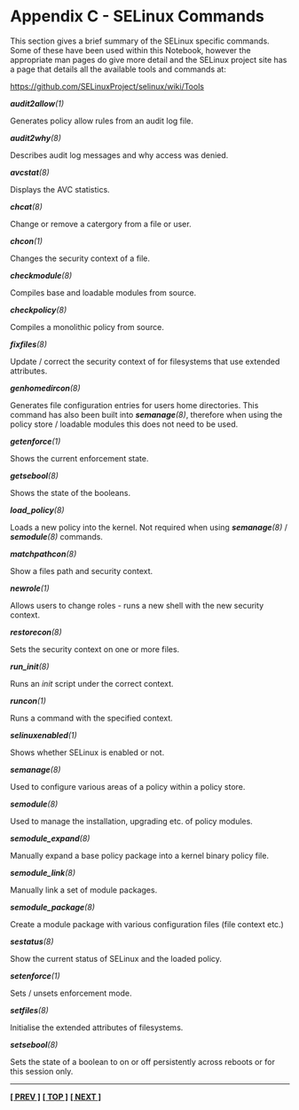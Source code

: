# Appendix C - SELinux Commands

This section gives a brief summary of the SELinux specific commands.
Some of these have been used within this Notebook, however the
appropriate man pages do give more detail and the SELinux project site
has a page that details all the available tools and commands at:

<https://github.com/SELinuxProject/selinux/wiki/Tools>

***audit2allow**(1)*

Generates policy allow rules from an audit log file.

***audit2why**(8)*

Describes audit log messages and why access was denied.

***avcstat**(8)*

Displays the AVC statistics.

***chcat**(8)*

Change or remove a catergory from a file or user.

***chcon**(1)*

Changes the security context of a file.

***checkmodule**(8)*

Compiles base and loadable modules from source.

***checkpolicy**(8)*

Compiles a monolithic policy from source.

***fixfiles**(8)*

Update / correct the security context of for filesystems that use extended
attributes.

***genhomedircon**(8)*

Generates file configuration entries for users home directories.
This command has also been built into ***semanage**(8)*, therefore when using
the policy store / loadable modules this does not need to be used.

***getenforce**(1)*

Shows the current enforcement state.

***getsebool**(8)*

Shows the state of the booleans.

***load_policy**(8)*

Loads a new policy into the kernel. Not required when using ***semanage**(8)* /
***semodule**(8)* commands.

***matchpathcon**(8)*

Show a files path and security context.

***newrole**(1)*

Allows users to change roles - runs a new shell with the new security context.

***restorecon**(8)*

Sets the security context on one or more files.

***run_init**(8)*

Runs an *init* script under the correct context.

***runcon**(1)*

Runs a command with the specified context.

***selinuxenabled**(1)*

Shows whether SELinux is enabled or not.

***semanage**(8)*

Used to configure various areas of a policy within a policy store.

***semodule**(8)*

Used to manage the installation, upgrading etc. of policy modules.

***semodule_expand**(8)*

Manually expand a base policy package into a kernel binary policy file.

***semodule_link**(8)*

Manually link a set of module packages.

***semodule_package**(8)*

Create a module package with various configuration files (file context etc.)

***sestatus**(8)*

Show the current status of SELinux and the loaded policy.

***setenforce**(1)*

Sets / unsets enforcement mode.

***setfiles**(8)*

Initialise the extended attributes of filesystems.

***setsebool**(8)*

Sets the state of a boolean to on or off persistently across reboots or for
this session only.

<!-- %CUTHERE% -->

---
**[[ PREV ]](libselinux_functions.md)** **[[ TOP ]](#)** **[[ NEXT ]](debug_policy_hints.md)**
